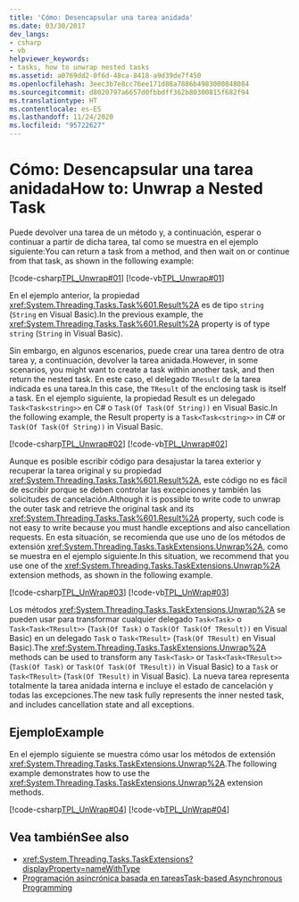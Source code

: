 ```yaml
---
title: 'Cómo: Desencapsular una tarea anidada'
ms.date: 03/30/2017
dev_langs:
- csharp
- vb
helpviewer_keywords:
- tasks, how to unwrap nested tasks
ms.assetid: a0769dd2-0f6d-48ca-8418-a9d39de7f450
ms.openlocfilehash: 3eec3b7e8cc76ee171d88a7886b4983000848084
ms.sourcegitcommit: d8020797a6657d0fbbdff362b80300815f682f94
ms.translationtype: HT
ms.contentlocale: es-ES
ms.lasthandoff: 11/24/2020
ms.locfileid: "95722627"
---
```

# <a name="how-to-unwrap-a-nested-task"></a><span data-ttu-id="dcb14-102">Cómo: Desencapsular una tarea anidada</span><span class="sxs-lookup"><span data-stu-id="dcb14-102">How to: Unwrap a Nested Task</span></span>

<span data-ttu-id="dcb14-103">Puede devolver una tarea de un método y, a continuación, esperar o continuar a partir de dicha tarea, tal como se muestra en el ejemplo siguiente:</span><span class="sxs-lookup"><span data-stu-id="dcb14-103">You can return a task from a method, and then wait on or continue from that task, as shown in the following example:</span></span>  
  
 [!code-csharp[TPL_Unwrap#01](../../../samples/snippets/csharp/VS_Snippets_Misc/tpl_unwrap/cs/unwrapprogram.cs#01)]
 [!code-vb[TPL_Unwrap#01](../../../samples/snippets/visualbasic/VS_Snippets_Misc/tpl_unwrap/vb/snippets1-3.vb#01)]  
  
 <span data-ttu-id="dcb14-104">En el ejemplo anterior, la propiedad <xref:System.Threading.Tasks.Task%601.Result%2A> es de tipo `string` (`String` en Visual Basic).</span><span class="sxs-lookup"><span data-stu-id="dcb14-104">In the previous example, the <xref:System.Threading.Tasks.Task%601.Result%2A> property is of type `string` (`String` in Visual Basic).</span></span>  
  
 <span data-ttu-id="dcb14-105">Sin embargo, en algunos escenarios, puede crear una tarea dentro de otra tarea y, a continuación, devolver la tarea anidada.</span><span class="sxs-lookup"><span data-stu-id="dcb14-105">However, in some scenarios, you might want to create a task within another task, and then return the nested task.</span></span> <span data-ttu-id="dcb14-106">En este caso, el delegado `TResult` de la tarea indicada es una tarea.</span><span class="sxs-lookup"><span data-stu-id="dcb14-106">In this case, the `TResult` of the enclosing task is itself a task.</span></span> <span data-ttu-id="dcb14-107">En el ejemplo siguiente, la propiedad Result es un delegado `Task<Task<string>>` en C# o `Task(Of Task(Of String))` en Visual Basic.</span><span class="sxs-lookup"><span data-stu-id="dcb14-107">In the following example, the Result property is a `Task<Task<string>>` in C# or `Task(Of Task(Of String))` in Visual Basic.</span></span>  
  
 [!code-csharp[TPL_Unwrap#02](../../../samples/snippets/csharp/VS_Snippets_Misc/tpl_unwrap/cs/unwrapprogram.cs#02)]
 [!code-vb[TPL_Unwrap#02](../../../samples/snippets/visualbasic/VS_Snippets_Misc/tpl_unwrap/vb/snippets1-3.vb#02)]  
  
 <span data-ttu-id="dcb14-108">Aunque es posible escribir código para desajustar la tarea exterior y recuperar la tarea original y su propiedad <xref:System.Threading.Tasks.Task%601.Result%2A>, este código no es fácil de escribir porque se deben controlar las excepciones y también las solicitudes de cancelación.</span><span class="sxs-lookup"><span data-stu-id="dcb14-108">Although it is possible to write code to unwrap the outer task and retrieve the original task and its <xref:System.Threading.Tasks.Task%601.Result%2A> property, such code is not easy to write because you must handle exceptions and also cancellation requests.</span></span> <span data-ttu-id="dcb14-109">En esta situación, se recomienda que use uno de los métodos de extensión <xref:System.Threading.Tasks.TaskExtensions.Unwrap%2A>, como se muestra en el ejemplo siguiente.</span><span class="sxs-lookup"><span data-stu-id="dcb14-109">In this situation, we recommend that you use one of the <xref:System.Threading.Tasks.TaskExtensions.Unwrap%2A> extension methods, as shown in the following example.</span></span>  
  
 [!code-csharp[TPL_UnWrap#03](../../../samples/snippets/csharp/VS_Snippets_Misc/tpl_unwrap/cs/unwrapprogram.cs#03)]
 [!code-vb[TPL_UnWrap#03](../../../samples/snippets/visualbasic/VS_Snippets_Misc/tpl_unwrap/vb/snippets1-3.vb#03)]  
  
 <span data-ttu-id="dcb14-110">Los métodos <xref:System.Threading.Tasks.TaskExtensions.Unwrap%2A> se pueden usar para transformar cualquier delegado `Task<Task>` o `Task<Task<TResult>>` (`Task(Of Task)` o `Task(Of Task(Of TResult))` en Visual Basic) en un delegado `Task` o `Task<TResult>` (`Task(Of TResult)` en Visual Basic).</span><span class="sxs-lookup"><span data-stu-id="dcb14-110">The <xref:System.Threading.Tasks.TaskExtensions.Unwrap%2A> methods can be used to transform any `Task<Task>` or `Task<Task<TResult>>` (`Task(Of Task)` or `Task(Of Task(Of TResult))` in Visual Basic) to a `Task` or `Task<TResult>` (`Task(Of TResult)` in Visual Basic).</span></span> <span data-ttu-id="dcb14-111">La nueva tarea representa totalmente la tarea anidada interna e incluye el estado de cancelación y todas las excepciones.</span><span class="sxs-lookup"><span data-stu-id="dcb14-111">The new task fully represents the inner nested task, and includes cancellation state and all exceptions.</span></span>  
  
## <a name="example"></a><span data-ttu-id="dcb14-112">Ejemplo</span><span class="sxs-lookup"><span data-stu-id="dcb14-112">Example</span></span>  

 <span data-ttu-id="dcb14-113">En el ejemplo siguiente se muestra cómo usar los métodos de extensión <xref:System.Threading.Tasks.TaskExtensions.Unwrap%2A>.</span><span class="sxs-lookup"><span data-stu-id="dcb14-113">The following example demonstrates how to use the <xref:System.Threading.Tasks.TaskExtensions.Unwrap%2A> extension methods.</span></span>  
  
 [!code-csharp[TPL_UnWrap#04](../../../samples/snippets/csharp/VS_Snippets_Misc/tpl_unwrap/cs/unwrapprogram.cs#04)]
 [!code-vb[TPL_UnWrap#04](../../../samples/snippets/visualbasic/VS_Snippets_Misc/tpl_unwrap/vb/snippet04.vb#04)]  
  
## <a name="see-also"></a><span data-ttu-id="dcb14-114">Vea también</span><span class="sxs-lookup"><span data-stu-id="dcb14-114">See also</span></span>

- <xref:System.Threading.Tasks.TaskExtensions?displayProperty=nameWithType>
- [<span data-ttu-id="dcb14-115">Programación asincrónica basada en tareas</span><span class="sxs-lookup"><span data-stu-id="dcb14-115">Task-based Asynchronous Programming</span></span>](task-based-asynchronous-programming.md)
